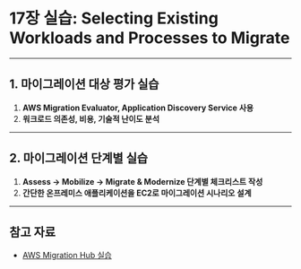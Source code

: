 # 17장 실습: Selecting Existing Workloads and Processes to Migrate

---

## 1. 마이그레이션 대상 평가 실습

1. **AWS Migration Evaluator, Application Discovery Service 사용**
2. **워크로드 의존성, 비용, 기술적 난이도 분석**

---

## 2. 마이그레이션 단계별 실습

1. **Assess → Mobilize → Migrate & Modernize 단계별 체크리스트 작성**
2. **간단한 온프레미스 애플리케이션을 EC2로 마이그레이션 시나리오 설계**

---

## 참고 자료

- [AWS Migration Hub 실습](https://docs.aws.amazon.com/ko_kr/migrationhub/latest/ug/what-is-migration-hub.html)
